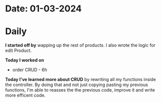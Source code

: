# Date: 01-03-2024

# Daily

**I started off by** wapping up the rest of products. I also wrote the logic for edit Product.

**Today I worked on** 
- order CRUD - 6h

**Today I've learned more about CRUD** by rewriting all my functions inside the controller. By doing that and not just copying pasting my previous functions, I'm able to reasses the the previous code, improve it and write more efficent code.